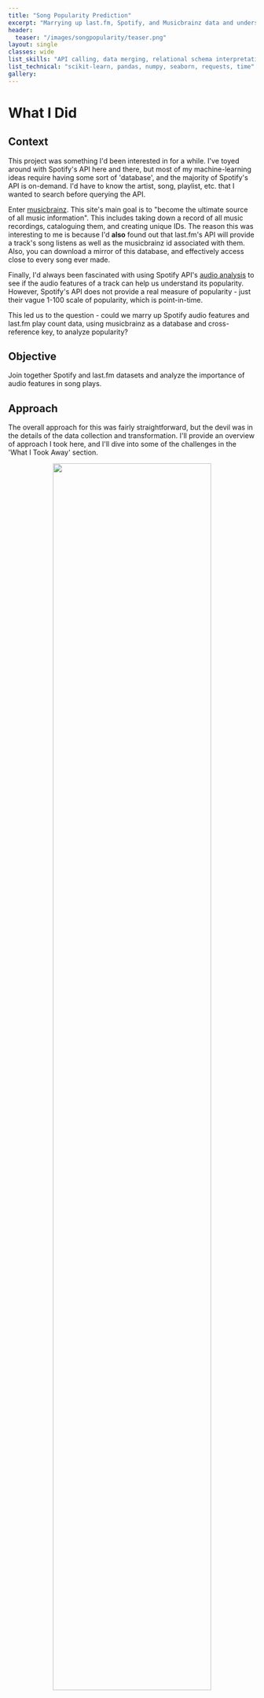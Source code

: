 ```yaml
---
title: "Song Popularity Prediction"
excerpt: "Marrying up last.fm, Spotify, and Musicbrainz data and understand if/how sonic features make a song popular"
header:
  teaser: "/images/songpopularity/teaser.png"
layout: single
classes: wide
list_skills: "API calling, data merging, relational schema interpretation, regression, feature importance analysis"
list_technical: "scikit-learn, pandas, numpy, seaborn, requests, time"
gallery:
---
```


# What I Did

## Context
This project was something I'd been interested in for a while. I've toyed around with Spotify's API here and there, but most of my machine-learning ideas require having some sort of 'database', and the majority of Spotify's API is on-demand. I'd have to know the artist, song, playlist, etc. that I wanted to search before querying the API.

Enter [musicbrainz](https://musicbrainz.org/). This site's main goal is to "become the ultimate source of all music information". This includes taking down a record of all music recordings, cataloguing them, and creating unique IDs. The reason this was interesting to me is because I'd **also** found out that last.fm's API will provide a track's song listens as well as the musicbrainz id associated with them. Also, you can download a mirror of this database, and effectively access close to every song ever made.

Finally, I'd always been fascinated with using Spotify API's [audio analysis](https://developer.spotify.com/documentation/web-api/reference/#/operations/get-audio-analysis) to see if the audio features of a track can help us understand its popularity. However, Spotify's API does not provide a real measure of popularity - just their vague 1-100 scale of popularity, which is point-in-time. 

This led us to the question - could we marry up Spotify audio features and last.fm play count data, using musicbrainz as a database and cross-reference key, to analyze popularity?

## Objective
Join together Spotify and last.fm datasets and analyze the importance of audio features in song plays.

## Approach
The overall approach for this was fairly straightforward, but the devil was in the details of the data collection and transformation. I'll provide an overview of approach I took here, and I'll dive into some of the challenges in the 'What I Took Away' section.

<p align="center">
    <img src="/images/songpopularity/steps.png"  width="80%" height="80%">
    <br>
    <span class="figure-caption"> Project Steps </span>
</p>

**Goals of Each Step**
1. *Data Collection & Merging* - Develop 'database' of tracks from musicbrainz filtered to a sample year (2019), call Spotify and last.fm APIs to collect dependent variable and features, merge datasets using fuzzy logic as needed
2. *EDA & Data Preparation* - Evaluate data cleanliness, conduct univariate and multivariate analyses, analyze multicollinearity, encode categorical variables, and split data in test-train sets
3. *Model Selection* - Score and evaluate model families with hyperparameter tuning, select a go-forward model family for predictive power, select a go-forward model for feature comparison
4. *Model Evaluation - Predictive Power* - Evaluate best model family for predictive power, understand how well popularity can be predicted from audio and artist features
5. *Model Evaluation - Feature Importance* - Evaluate best model family for feature importance, understand which features have the most significant relationships with song popularity.

**Note** - a detailed PDF report on this is included at the bottom, in the 'Detail' section.

## Outcome
Ultimately, the model strengths were all fairly weak, from a performance standpoint, but we're able to learn a thing or two about audio features of popular songs.

**Performance**

<p align="center">
    <img src="/images/songpopularity/model_performance.png"  width="80%" height="80%">
    <br>
    <span class="figure-caption"> Model Scores, Test Data </span>
</p>

When we look at the most preditive model family, Gradient Boosted Regression, we see that it still has a fairly low R-squared value. However, this result might also tell us simply that it's far more complex to predict popularity than we thought. More specifically, this might tell us that trying to regress an exact play count (as opposed to 'hit or not' categorizations which are often used in this type of analysis), is very complex.

**Features**

To analyze features, we looked at our LASSO model output.

<p align="center">
    <img src="/images/songpopularity/feature_scores.png"  width="50%" height="50%">
    <br>
    <span class="figure-caption"> Feature Scores, LASSO model </span>
</p>

* **Ignored Features** - Valence, whether or not a song has a discernable time signature, and a number of keys (D, Eb, E, F\#, and G) did not have significant enough impact to be kept by the Lasso algorithm's regularization
* **Significant Feature - Artist Followers** -  The number of followers an artist has was highly significant, with a positive coefficient indiciating that each 1 additional follower may lead to as much as 0.04 additional listeners to a particular song
* **Significant Feature - Artist Popularity** - This similarly tells us that Spotify's measure of artist popularity (vaguely described as calculated from the popularity of the artists' tracks)
* **Significant Feature - Speechiness** - This showed a negative relationship, meaning that the more talking a track contains, the fewer plays it gets
* **Significant Feature - Liveness** - Interestingly, this showed a positive relationship, meaning the more live a track was, the more popular it was
* **Significant Feature - Acousticness** - This showed a negative relationship, meaning that the more acoustic a track is, the fewer plays it gets
* **Significant Feature - Danceability** - This showed a negative relationship, which was sur- prising - one might think that a more ‘danceable’ track is more likely to be popular
* **Significant Feature - Key of C#** - This showed a negative relationship, which makes some sense. This was the only significant feature related to keys - many others (especially popular keys) were excluded from the model. It seems that this is a less popular key to compose in (fewer songs were in C# than many other keys), and led to lower play count
* **Significant Feature - Instrumentalness** - This showed a negative relationship, meaning that the more interumental a track is, the fewer plays it gets. This might make some sense - it does seem that many people enjoy tracks with lyrics

# What I Took Away

## Technology & Techniques
* *API calling using `requests` and `time`* - Although I was vaguely aware of pre-existing libraries for API calls, I wanted to get my hands dirty with `requests`. All API calls were written there, using `time` to add waiting periods as-needed.
* *Fuzzy matching using `fuzzywuzzy`* - I was aware of fuzzy matching logic from my time using Alteryx, and `fuzzywuzzy`'s implementation was very useful when joining up the Spotify and last.fm data. Unfortunately, this was necessary, since last.fm didn't end up having many compatible musicbrainz song-level IDs, forcing me to match album IDs then fuzzymatch the track names.
* *Flowcharts with diagrams.net* - There's probably better apps out there, but for a free Google Drive-compatible Microsoft Visio knockoff, this was pretty dang good
* *scikit-learn for model stuff* - Classic. I used HistGradientBoostingRegressor, RandomForest, Lasso, Ridge, and Linear regressions. I also used GridSearchCV and KFolds to write up a consistent nested CV for the inital model eval.
* *pandas pandas pandas* - Enough said. One new thing this time around was leveraging `.apply()` and dictionaries within rows to iterate through the dataframe and apply fuzzy matching logic.

## Lessons Learned
* **Data science is sometimes more like 98% data wrangling** - Look, I knew most projects require 80% data wrangling, cleaning, etc. However - each step of the ETL process here came with like 5 curveballs, so by the end of the day, the vast majority of my time was spent just trying to get the data together.
* **Proper database schema documentation is great** - Musicbrainz had fantastic documentation of the different terms in their database, as well as documentation of the schema, [here](https://musicbrainz.org/doc/MusicBrainz_Database/Schema). This made the joining, while tedious, WAY easier than fumbling around in tables I knew nothing about.
* **Helper functions help** - Since I did so much joining and reviewing, I wrote up a few dataframe summary helper functions that proved super useful throughout ETL.
* **Still left bias on the table** - Because there was a fair amount of loss between my initial dataset and records which were returned from all APIs and survived fuzzy-matching, there's pretty much no way the final dataset isn't biased in some way. More work would be needed to investigate, and even more to rectify this.
* **Complexity of human decision making** - All that work for a 0.3 R-squared?? Jokes aside, I actually wasn't too surprised to find that it's hard to predict human behavior (play counts), especially to a degree of magnitude. 
* **APIs are always tougher than they seem** - I do this every time. "Oh, they've got an API - it'll be super easy to get the data". That's true, when you're not marrying up multiple data sources with codes and ID fields that may or may not match. Woof.

---

# Notebooks

[Github Repo](https://github.com/astaylor92/songpopularity)

---

# Detail - Data Collection

For this one, I wanted to do a bit of a deep-dive on the ETL process, to give a better idea of the steps involved in collecting and joining the data. This covers, in detail, the steps taken to complete step 1 - Data Collection & Merging. I'll walk through the steps taken, in sequence, and comment on some of the challenges.

## Musicbrainz - Building the Database

First, I needed to "build the database". This was where musicbrainz's database came in handy. Technically, I could have set up the full PostgreSQL database, but that would've taken quite a bit of time, and at first, I only thought I'd need a few tables. Their database schema is below:

<p align="center">
    <img src="/images/songpopularity/mb_schema.png"  width="80%" height="80%">
    <br>
    <span class="figure-caption"> Musicbrainz Database Schema </span>
</p>

The number of tables, I soon learned, grew from a single 'tracks' table with track IDs to a combination of 'album'-level and 'track'-level tables. I drew out a full, field-level diagram, but it's... not legible in this format. So a set of major steps with simplified diagrams is below.

### Step 1 - Develop album-level dataset, starting with 'release' table

<p align="center">
    <img src="/images/songpopularity/album_diagram.png"  width="80%" height="80%">
    <br>
    <span class="figure-caption"> Step 1 - Album-Level </span>
</p>

1. Join with artist information on the release ID to get the name of the artist for later searching
2. Join with release country information on release ID to add in year of release
3. Join to medium information (think CD vs tape vs digital) on release ID to get medium ID

**Note on Loss** - The only place during the database creation with loss was the join to release country information, which resulted in about 2% record loss.

### Step 2 - Develop track-level dataset, starting with 'track' table

<p align="center">
    <img src="/images/songpopularity/song_diagram.png"  width="80%" height="80%">
    <br>
    <span class="figure-caption"> Step 2 - Song-Level </span>
</p>

1. Join with recording to get recording info (think individual recording session) and recording ID
2. Join with ISRC table to get ISRC for API calls

### Step 3 - Join and filter

<p align="center">
    <img src="/images/songpopularity/final_join.png"  width="70%" height="70%">
    <br>
    <span class="figure-caption"> Step 3 - Final Join </span>
</p>

1. Join album & track-level datasets together
2. Filter for 2019 songs, and take 10% sample

### Output of Database Creation

The result of these joins was 900kn records, representing a random sample of songs released in 2019.

## Spotify - API Calls

Using the Spotify API was the real limiter. Many of the APIs had to be done in batches of 50-100 or individual album/track. There was also an invisible rate limit, so code had to be written to read the response headers RETRY statement and make sure pauses were introduced to avoid total timeouts. The diagram below shows the calls and their responses. 

<p align="center">
    <img src="/images/songpopularity/spotify_api.png"  width="80%" height="80%">
    <br>
    <span class="figure-caption"> Spotify API Calls </span>
</p>

**Note on Loss** - Although 900k records were introduced, due to rate limits, only 50k songs were retrieved from the first API call (ISRC > TRACK URI). From there, due to Spotify's URI system, very minimal loss was experienced in the remaining calls.

## last.fm - API Calls

This was an even trickier call. Initially, I had understood that the last.fm database had musicbrainz IDs for each song. However, I came to find out that their capability for that was discontinued, and they only match MBIDs for albums. This required me to first pull each album, then query for their songs based on the album and track name, which resulted in some loss.

<p align="center">
    <img src="/images/songpopularity/lastfm_api.png"  width="65%" height="65%">
    <br>
    <span class="figure-caption"> last.fm API Calls </span>
</p>

**Note on Loss** - All 50k records from the Spotify API were used, which resulted in 44k albums. The first step, MBID > ALBUM INFO, resulted in about 14% loss. Further, ALBUM INFO > SONG PLAYS resulted in 20% loss. Unfortunately, it looks like last.fm's API and database storage were not as strong as Spotify's.


## Final Join and Fuzzy Match

Finally, I got to marry it all together! First, I joined the query results together using release ID. Then, I used `fuzzywuzzy` to match the track names. At long last, I had a full dataset. 

<p align="center">
    <img src="/images/songpopularity/api_join.png"  width="75%" height="75%">
    <br>
    <span class="figure-caption"> Final Join - All Data </span>
</p>

**Note on Loss** - The final dataset was ~29k records - the 50k records from the Spotify call, reduced by ~40% from the last.fm API.